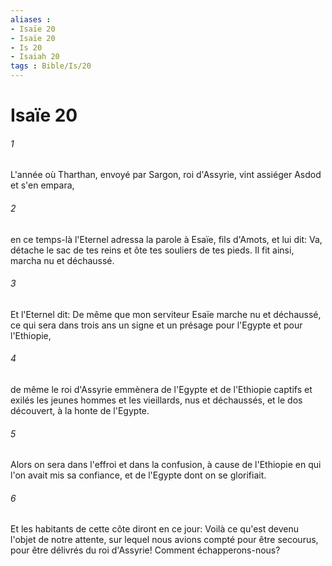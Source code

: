 ```yaml
---
aliases : 
- Isaïe 20
- Isaïe 20
- Is 20
- Isaiah 20
tags : Bible/Is/20
---
```


# Isaïe 20

###### 1
L'année où Tharthan, envoyé par Sargon, roi d'Assyrie, vint assiéger Asdod et s'en empara,
###### 2
en ce temps-là l'Eternel adressa la parole à Esaïe, fils d'Amots, et lui dit: Va, détache le sac de tes reins et ôte tes souliers de tes pieds. Il fit ainsi, marcha nu et déchaussé.
###### 3
Et l'Eternel dit: De même que mon serviteur Esaïe marche nu et déchaussé, ce qui sera dans trois ans un signe et un présage pour l'Egypte et pour l'Ethiopie,
###### 4
de même le roi d'Assyrie emmènera de l'Egypte et de l'Ethiopie captifs et exilés les jeunes hommes et les vieillards, nus et déchaussés, et le dos découvert, à la honte de l'Egypte.
###### 5
Alors on sera dans l'effroi et dans la confusion, à cause de l'Ethiopie en qui l'on avait mis sa confiance, et de l'Egypte dont on se glorifiait.
###### 6
Et les habitants de cette côte diront en ce jour: Voilà ce qu'est devenu l'objet de notre attente, sur lequel nous avions compté pour être secourus, pour être délivrés du roi d'Assyrie! Comment échapperons-nous?
